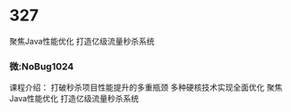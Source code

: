 # 327
聚焦Java性能优化 打造亿级流量秒杀系统
### 微:NoBug1024 


课程介绍：
打破秒杀项目性能提升的多重瓶颈 多种硬核技术实现全面优化
聚焦Java性能优化 打造亿级流量秒杀系统
